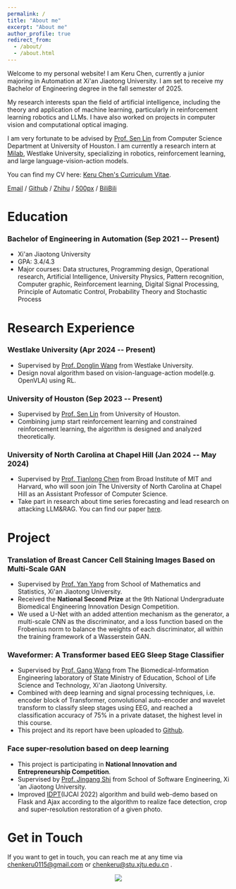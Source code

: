 ```yaml
---
permalink: /
title: "About me"
excerpt: "About me"
author_profile: true
redirect_from: 
  - /about/
  - /about.html
---
```


Welcome to my personal website! I am Keru Chen, currently a junior majoring in Automation at Xi'an Jiaotong University. I am set to receive my Bachelor of Engineering degree in the fall semester of 2025. 

My research interests span the field of artificial intelligence, including the theory and application of machine learning, particularly in reinforcement learning robotics and LLMs. I have also worked on projects in computer vision and computational optical imaging.

I am very fortunate to be advised by [Prof. Sen Lin](https://slin70.github.io/) from Computer Science Department at University of Houston. I am currently a research intern at [Milab](https://milab.westlake.edu.cn/), Westlake University, specializing in robotics, reinforcement learning, and large language-vision-action models.

You can find my CV here: [Keru Chen's Curriculum Vitae](../assets/My_CV.pdf).

[Email](chenkeru0115@gmail.com) / [Github](https://github.com/CLIVERCHEN) / [Zhihu](https://www.zhihu.com/people/chen-ke-ru-46) / [500px](https://500px.com.cn/community/user-details/1399dc72d47cfb674f14f7095df897789?mine=1) / [BiliBili](https://space.bilibili.com/349627502?spm_id_from=333.1007.0.0)

# Education
### Bachelor of Engineering in Automation (Sep 2021 -- Present)
* Xi'an Jiaotong University
* GPA: 3.4/4.3
* Major courses: Data structures, Programming design, Operational research, Artificial Intelligence, University Physics, Pattern recognition, Computer graphic, Reinforcement learning, Digital Signal Processing, Principle of Automatic Control, Probability Theory and Stochastic Process

# Research Experience
### Westlake University (Apr 2024 -- Present)
* Supervised by [Prof. Donglin Wang](https://milab.westlake.edu.cn/) from Westlake University.
* Design noval algorithm based on vision-language-action model(e.g. OpenVLA) using RL.

### University of Houston (Sep 2023 -- Present)
* Supervised by [Prof. Sen Lin](https://slin70.github.io/) from University of Houston.
* Combining jump start reinforcement learning and constrained reinforcement learning, the algorithm is designed and analyzed theoretically.

### University of North Carolina at Chapel Hill (Jan 2024 -- May 2024)
* Supervised by [Prof. Tianlong Chen](https://tianlong-chen.github.io/) from Broad Institute of MIT and Harvard, who will soon join The University of North Carolina at Chapel Hill as an Assistant Professor of Computer Science.
* Take part in research about time series forecasting and lead research on attacking LLM&RAG. You can find our paper [here](https://arxiv.org/pdf/2406.19417).

# Project
### Translation of Breast Cancer Cell Staining Images Based on Multi-Scale GAN
* Supervised by [Prof. Yan Yang](https://math.xjtu.edu.cn/info/1370/12577.htm) from School of Mathematics and Statistics, Xi'an Jiaotong University.
* Received the **National Second Prize** at the 9th National Undergraduate Biomedical Engineering Innovation Design Competition.
* We used a U-Net with an added attention mechanism as the generator, a multi-scale CNN as the discriminator, and a loss function based on the Frobenius norm to balance the weights of each discriminator, all within the training framework of a Wasserstein GAN.

### Waveformer: A Transformer based EEG Sleep Stage Classifier
* Supervised by [Prof. Gang Wang](https://gr.xjtu.edu.cn/web/ggwang/home)  from The Biomedical-Information Engineering laboratory of State Ministry of Education, School of Life Science and Technology, Xi'an Jiaotong University.
* Combined with deep learning and signal processing techniques, i.e. encoder block of Transformer, convolutional auto-encoder and wavelet transform to classify sleep stages using EEG, and reached a classification accuracy of 75% in a private dataset, the highest level in this course.
* This project and its report have been uploaded to [Github](https://github.com/CLIVERCHEN/Waveformer_EEG_Sleep_Stage_Classifier).

### Face super-resolution based on deep learning
* This project is participating in **National Innovation and Entrepreneurship Competition**.
* Supervised by [Prof. Jingang Shi](https://gr.xjtu.edu.cn/en/web/jingang) from School of Software Engineering, Xi 'an Jiaotong University.
* Improved [IDPT](https://www.ijcai.org/proceedings/2022/182)(IJCAI 2022) algorithm and build web-demo based on Flask and Ajax according to the algorithm to realize face detection, crop and super-resolution restoration of a given photo.

# Get in Touch
If you want to get in touch, you can reach me at any time via chenkeru0115@gmail.com or chenkeru@stu.xjtu.edu.cn .

<div style="text-align: center;">
    <a href='https://clustrmaps.com/site/1bxu0'  title='Visit tracker'><img src='//clustrmaps.com/map_v2.png?cl=080808&w=300&t=n&d=CUeW8GoaI6RpnTxJlJEAsietKXCiiLAPDkyiG2YeKx0&co=ffffff&ct=808080'/>
    </a>
</div>

